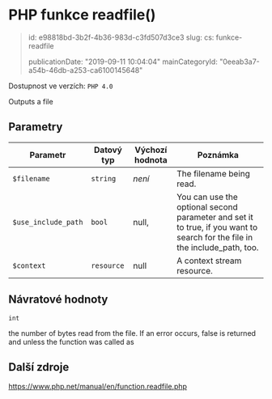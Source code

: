 PHP funkce readfile()
=====================

> id: e98818bd-3b2f-4b36-983d-c3fd507d3ce3
> slug:
> 	cs: funkce-readfile
>
> publicationDate: "2019-09-11 10:04:04"
> mainCategoryId: "0eeab3a7-a54b-46db-a253-ca6100145648"

Dostupnost ve verzích: `PHP 4.0`

Outputs a file


Parametry
--------------

| Parametr | Datový typ | Výchozí hodnota | Poznámka |
|-----|-----|-----|-----|
| `$filename` | `string` | *není* | The filename being read. |
| `$use_include_path` | `bool` | null, | You can use the optional second parameter and set it to true, if you want to search for the file in the include_path, too. |
| `$context` | `resource` | null | A context stream resource. |


Návratové hodnoty
----------------

`int`

the number of bytes read from the file. If an error
occurs, false is returned and unless the function was called as

Další zdroje
------------

https://www.php.net/manual/en/function.readfile.php
